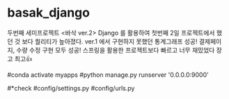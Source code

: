 # basak_django

두번째 세미프로젝트
<바삭 ver.2>
Django 를 활용하여 첫번째 2일 프로젝트에서 했던 것 보다 퀄리티가 높아졌다.
ver.1 에서 구현하지 못했던 통계그래프 성공!
결제페이지, 수량 수정 구현 모두 성공!
스프링을 활용한 프로젝트보다 빠르고 너무 재밌었다 장고 최고👍


#conda activate myapps
#python manage.py runserver '0.0.0.0:9000'


#*check
#config/settings.py 
#config/urls.py
